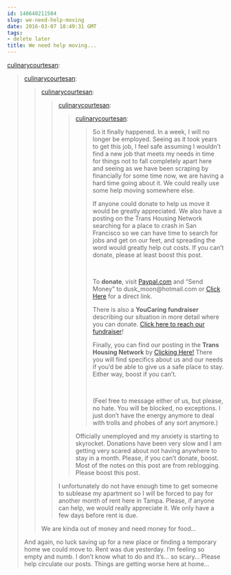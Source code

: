 ```yaml
---
id: 140640211504
slug: we-need-help-moving
date: 2016-03-07 18:49:31 GMT
tags:
- delete later
title: We need help moving...
---
```

<p><a class="tumblr_blog" href="http://culinarycourtesan.tumblr.com/post/140464078203">culinarycourtesan</a>:</p>
<blockquote>
<p><a class="tumblr_blog" href="http://culinarycourtesan.tumblr.com/post/139315947118">culinarycourtesan</a>:</p>
<blockquote>
<p><a class="tumblr_blog" href="http://culinarycourtesan.tumblr.com/post/138315052523">culinarycourtesan</a>:</p>
<blockquote>
<p><a class="tumblr_blog" href="http://culinarycourtesan.tumblr.com/post/137878641098">culinarycourtesan</a>:</p>
<blockquote>
<p><a class="tumblr_blog" href="http://culinarycourtesan.tumblr.com/post/137400693698">culinarycourtesan</a>:</p>
<blockquote>
<p>So it finally happened. In a week, I will no longer be employed. Seeing as it took years to get this job, I feel safe assuming I wouldn’t find a new job that meets my needs in time for things not to fall completely apart here and seeing as we have been scraping by financially for some time now, we are having a hard time going about it. We could really use some help moving somewhere else.</p>

<p>If anyone could donate to help us move it would be greatly appreciated. We also have a posting on the Trans Housing Network searching for a place to crash in San Francisco so we can have time to search for jobs and get on our feet, and spreading the word would greatly help cut costs. If you can’t donate, please at least boost this post.</p>
<p><br></p>
<p>To <b>donate</b>, visit <a href="http://www.paypal.com">Paypal.com</a> and “Send Money” to dusk_moon@hotmail.com or <a href="http://paypal.me/duskmoon">Click Here</a> for a direct link.</p>
<p>There is also a <b>YouCaring fundraiser</b> describing our situation in more detail where you can donate. <a href="https://www.youcaring.com/j-r-culinarycourtesan-e-l-dearestcreatures-495138">Click here to reach our fundraiser</a>!</p>
<p>Finally, you can find our posting in the <b>Trans Housing Network</b> by <a href="http://www.transhousingnetwork.com/post/135803610918/need-couch-san-francisco-california">Clicking Here!</a> There you will find specifics about us and our needs if you’d be able to give us a safe place to stay. Either way, boost if you can’t.</p>
<p><br></p>
<p>(Feel free to message either of us, but please, no hate. You will be blocked, no exceptions. I just don’t have the energy anymore to deal with trolls and phobes of any sort anymore.)</p>
</blockquote>
<p>Officially unemployed and my anxiety is starting to skyrocket. Donations have been very slow and I am getting very scared about not having anywhere to stay in a month. Please, if you can’t donate, boost. Most of the notes on this post are from reblogging. Please boost this post.</p>
</blockquote>
<p>I unfortunately do not have enough time to get someone to sublease my apartment so I will be forced to pay for another month of rent here in Tampa. Please, if anyone can help, we would really appreciate it. We only have a few days before rent is due.</p>
</blockquote>
<p>We are kinda out of money and need money for food…</p>
</blockquote>
<p>And again, no luck saving up for a new place or finding a temporary home we could move to. Rent was due yesterday. I’m feeling so empty and numb. I don’t know what to do and it’s… so scary… Please help circulate our posts. Things are getting worse here at home…</p>
</blockquote>


